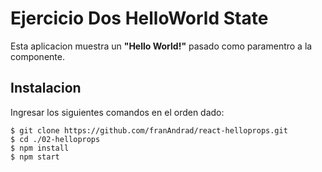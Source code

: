 # Ejercicio Dos HelloWorld State

Esta aplicacion muestra un **"Hello World!"** pasado como paramentro a la componente.


## Instalacion 
Ingresar los siguientes comandos en el orden dado:
```
$ git clone https://github.com/franAndrad/react-helloprops.git
$ cd ./02-helloprops
$ npm install
$ npm start
```